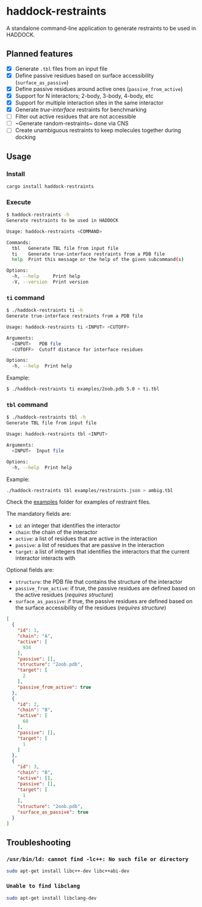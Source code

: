 # haddock-restraints

A standalone command-line application to generate restraints to be used in HADDOCK.

## Planned features

- [x] Generate `.tbl` files from an input file
- [x] Define passive residues based on surface accessibility (`surface_as_passive`)
- [x] Define passive residues around active ones (`passive_from_active`)
- [x] Support for N interactors; 2-body, 3-body, 4-body, etc
- [x] Support for multiple interaction sites in the same interactor
- [X] Generate _true-interface_ restraints for benchmarking
- [ ] Filter out active residues that are not accessible
- [ ] ~Generate random-restraints~ done via CNS
- [ ] Create unambiguous restraints to keep molecules together during docking

## Usage

### Install

```bash
cargo install haddock-restraints
```

### Execute

```bash
$ haddock-restraints -h
Generate restraints to be used in HADDOCK

Usage: haddock-restraints <COMMAND>

Commands:
  tbl   Generate TBL file from input file
  ti    Generate true-interface restraints from a PDB file
  help  Print this message or the help of the given subcommand(s)

Options:
  -h, --help     Print help
  -V, --version  Print version
```


### `ti` command

```bash
$ ./haddock-restraints ti -h
Generate true-interface restraints from a PDB file

Usage: haddock-restraints ti <INPUT> <CUTOFF>

Arguments:
  <INPUT>   PDB file
  <CUTOFF>  Cutoff distance for interface residues

Options:
  -h, --help  Print help
```

Example:

```bash
$ ./haddock-restraints ti examples/2oob.pdb 5.0 > ti.tbl
```

### `tbl` command

```bash
$ ./haddock-restraints tbl -h
Generate TBL file from input file

Usage: haddock-restraints tbl <INPUT>

Arguments:
  <INPUT>  Input file

Options:
  -h, --help  Print help
```

Example:

```bash
./haddock-restraints tbl examples/restraints.json > ambig.tbl
```
Check the [examples](https://github.com/rvhonorato/haddock-restraints/tree/main/examples) folder for examples of restraint files.

The mandatory fields are:
- `id`: an integer that identifies the interactor
- `chain`: the chain of the interactor
- `active`: a list of residues that are active in the interaction
- `passive`: a list of residues that are passive in the interaction
- `target`: a list of integers that identifies the interactors that the current interactor interacts with

Optional fields are:
- `structure`: the PDB file that contains the structure of the interactor
- `passive_from_active`: if true, the passive residues are defined based on the active residues (*requires structure*)
- `surface_as_passive`: if true, the passive residues are defined based on the surface accessibility of the residues (*requires structure*)

```json
[
  {
    "id": 1,
    "chain": "A",
    "active": [
      934
    ],
    "passive": [],
    "structure": "2oob.pdb",
    "target": [
      2
    ],
    "passive_from_active": true
  },
  {
    "id": 2,
    "chain": "B",
    "active": [
      68
    ],
    "passive": [],
    "target": [
      1
    ]
  },
  {
    "id": 3,
    "chain": "B",
    "active": [],
    "passive": [],
    "target": [
      1
    ],
    "structure": "2oob.pdb",
    "surface_as_passive": true
  }
]
```


## Troubleshooting

###  `/usr/bin/ld: cannot find -lc++: No such file or directory`

```bash
sudo apt-get install libc++-dev libc++abi-dev
```

### `Unable to find libclang`

```bash
sudo apt-get install libclang-dev
```

